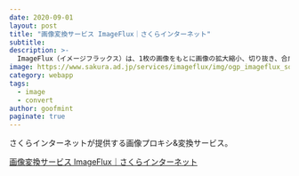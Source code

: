 ```yaml
---
date: 2020-09-01
layout: post
title: "画像変換サービス ImageFlux｜さくらインターネット"
subtitle: 
description: >-
  ImageFlux（イメージフラックス）は、1枚の画像をもとに画像の拡大縮小、切り抜き、合成などによりデバイスに最適化された画像を簡単に生成し、高速かつ高品質で配信するクラウドサービスです。
image: https://www.sakura.ad.jp/services/imageflux/img/ogp_imageflux_square.jpg
category: webapp
tags:
  - image
  - convert
author: goofmint
paginate: true
---
```

さくらインターネットが提供する画像プロキシ&変換サービス。

[画像変換サービス ImageFlux｜さくらインターネット](https://www.sakura.ad.jp/services/imageflux/)
